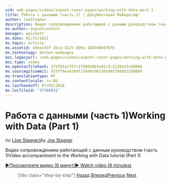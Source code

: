 ```yaml
---
uid: web-pages/videos/aspnet-razor-pages/working-with-data-part-1
title: Работа с данными (часть 1) | Документация Майкрософт
author: JoeStagner
description: Видео сопровождением работающей с данным руководством (часть 1)
ms.author: aspnetcontent
manager: wpickett
ms.date: 02/25/2011
ms.topic: article
ms.assetid: ebeac83f-2bca-4225-899e-1687480476f6
ms.technology: dotnet-webpages
msc.legacyurl: /web-pages/videos/aspnet-razor-pages/working-with-data-part-1
msc.type: video
ms.openlocfilehash: 27af02a1f57c1f5803863e01c5c22391d3cb9886
ms.sourcegitcommit: 953ff9ea4369f154d6fd0239599279ddd3280009
ms.translationtype: MT
ms.contentlocale: ru-RU
ms.lasthandoff: 07/03/2018
ms.locfileid: "37395031"
---
```

<a name="working-with-data-part-1"></a><span data-ttu-id="4a0c0-103">Работа с данными (часть 1)</span><span class="sxs-lookup"><span data-stu-id="4a0c0-103">Working with Data (Part 1)</span></span>
====================
<span data-ttu-id="4a0c0-104">по [(Joe Stagner)](https://github.com/JoeStagner)</span><span class="sxs-lookup"><span data-stu-id="4a0c0-104">by [Joe Stagner](https://github.com/JoeStagner)</span></span>

<span data-ttu-id="4a0c0-105">Видео сопровождением работающей с данным руководством (часть 1)</span><span class="sxs-lookup"><span data-stu-id="4a0c0-105">Video accompaniment to the Working with Data tutorial (Part 1)</span></span>

[<span data-ttu-id="4a0c0-106">&#9654;Просмотрите видео (8 минут)</span><span class="sxs-lookup"><span data-stu-id="4a0c0-106">&#9654; Watch video (8 minutes)</span></span>](https://channel9.msdn.com/Blogs/ASP-NET-Site-Videos/working-with-data-part-1)

> [!div class="step-by-step"]
> <span data-ttu-id="4a0c0-107">[Назад](working-with-forms-part-2.md)
> [Вперед](working-with-data-part-2.md)</span><span class="sxs-lookup"><span data-stu-id="4a0c0-107">[Previous](working-with-forms-part-2.md)
[Next](working-with-data-part-2.md)</span></span>
